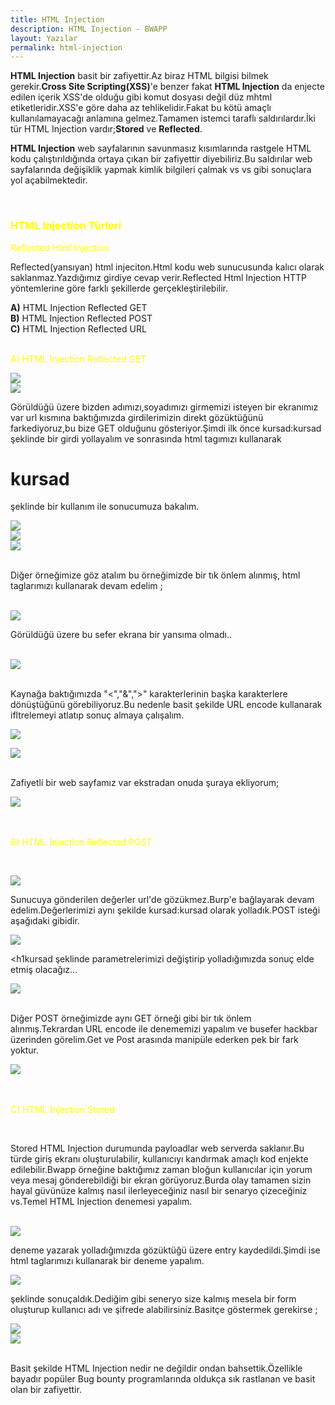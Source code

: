 ```yaml
---
title: HTML Injection
description: HTML Injection - BWAPP
layout: Yazılar
permalink: html-injection
---
```


**HTML Injection** basit bir zafiyettir.Az biraz HTML bilgisi bilmek gerekir.**Cross Site Scripting(XSS)**'e benzer fakat **HTML Injection** da enjecte edilen içerik XSS'de olduğu gibi komut dosyası değil düz mhtml etiketleridir.XSS'e göre daha az tehlikelidir.Fakat bu kötü amaçlı kullanılamayacağı anlamına gelmez.Tamamen istemci taraflı saldırılardır.İki tür HTML Injection vardır;**Stored** ve **Reflected**.

**HTML Injection** web sayfalarının savunmasız kısımlarında rastgele HTML kodu çalıştırıldığında ortaya çıkan bir zafiyettir diyebiliriz.Bu saldırılar web sayfalarında değişiklik yapmak kimlik bilgileri çalmak vs vs gibi sonuçlara yol açabilmektedir. 

<br>

<h3 style="color:yellow;">HTML Injection Türleri</h3>

<p style="color:yellow;">Reflected Html Injection</p>
Reflected(yansıyan) html injeciton.Html kodu web sunucusunda kalıcı olarak saklanmaz.Yazdığımız girdiye cevap verir.Reflected Html Injection HTTP yöntemlerine göre farklı şekillerde gerçekleştirilebilir.

**A)** HTML Injection Reflected GET<br>
**B)** HTML Injection Reflected POST<br>
**C)** HTML Injection Reflected URL<br><br>

<p style="color:yellow;">A) HTML Injection Reflected GET</p>

<img src="https://1.bp.blogspot.com/-vWl-w7rrHVs/Xxg9QvkpipI/AAAAAAAAAak/TitNufAcRoAah6xDTVaaIFje7_yhhzlcACPcBGAYYCw/s1600/1.png"> <br>
<img src="https://1.bp.blogspot.com/-3TTwmg4jnDI/Xxg9QvEBvzI/AAAAAAAAAak/hLd8BTjZG4MzadHUQ8XR41NFixk4m1qzwCPcBGAYYCw/s1600/get%2Burl.png"> <br>

Görüldüğü üzere bizden adımızı,soyadımızı girmemizi isteyen bir ekranımız var url kısmına baktığımızda girdilerimizin direkt gözüktüğünü farkediyoruz,bu bize GET olduğunu gösteriyor.Şimdi ilk önce kursad:kursad şeklinde bir girdi yollayalım ve sonrasında html tagımızı kullanarak <h1>kursad</h1> şeklinde bir kullanım ile sonucumuza bakalım.<br>

<img src="https://1.bp.blogspot.com/-zQnZQKrzvVE/XxhB7v79I4I/AAAAAAAAAas/VmeFSn1jqOsOxn-vTd4elmCBcIt7Wc29wCNcBGAsYHQ/s1600/2.png"><br>
<img src="https://1.bp.blogspot.com/-q1Pwm6-GAII/XxhB7mPnjQI/AAAAAAAAAa0/uC-eyaOmF8U67rXR9qMFJHDxk0sKaJ7DQCNcBGAsYHQ/s1600/3.png"><br>
<img src="https://1.bp.blogspot.com/-z3aWgBM-h-A/XxhB7vKdKGI/AAAAAAAAAaw/Tj796X24fh8A8S4KOy7rRzyeIJyAxCVGACNcBGAsYHQ/s1600/4.png"><br><br>


Diğer örneğimize göz atalım bu örneğimizde bir tık önlem alınmış, html taglarımızı kullanarak devam edelim ;<br><br>

<img src="https://1.bp.blogspot.com/-JHwlYlXz4K0/XxhD9yoRdGI/AAAAAAAAAbM/fHiTpHCDrqwGD_Gb2vzvJRvGjjsaLEMrwCNcBGAsYHQ/s1600/5.png"><br>

Görüldüğü üzere bu sefer ekrana bir yansıma olmadı..<br><br>

<img src="https://1.bp.blogspot.com/-8MjanSWZPJM/XxhD94wvh2I/AAAAAAAAAbI/1iPpH0_Jhts8-WtJSnnT68nXEtHSExQdgCNcBGAsYHQ/s1600/6.png"><br><br>

Kaynağa baktığımızda "<","&",">" karakterlerinin başka karakterlere dönüştüğünü görebiliyoruz.Bu nedenle basit şekilde URL encode kullanarak ifltrelemeyi atlatıp sonuç almaya çalışalım.<br>

<img src="https://1.bp.blogspot.com/-UrYhLsFZXE4/XxhD-c9DoaI/AAAAAAAAAbU/bOd6_Krn5ukSc0vsr59eDkzY21_A_OfdwCNcBGAsYHQ/s1600/8.png"><br>

<img src="https://1.bp.blogspot.com/-5OBeL2TMKkc/XxhD9xpGOsI/AAAAAAAAAbQ/h29hjdmXU2AhFAsWoZvez-cHx0-C7XtggCNcBGAsYHQ/s1600/7.png"><br><br>

Zafiyetli bir web sayfamız var ekstradan onuda şuraya ekliyorum;<br>

<img src="https://1.bp.blogspot.com/-w6Q9PrW_zOM/XxhD-i-z3tI/AAAAAAAAAbY/-KztnPlb7MsJ3XlDaCqkwSDHqDHRM53rQCNcBGAsYHQ/s1600/9.png"><br><br><br>

<p style="color:yellow;">B) HTML Injection Reflected POST</p><br>

<img src="https://1.bp.blogspot.com/-_mntQNcSgxM/XxhIjmX2-nI/AAAAAAAAAb0/Vx9Yx0YFXWMJvTvfS-BZkobR5ntHvzpHwCNcBGAsYHQ/s1600/post%2Burl.png"><br>

Sunucuya gönderilen değerler url'de gözükmez.Burp'e bağlayarak devam edelim.Değerlerimizi aynı şekilde kursad:kursad olarak yolladık.POST isteği aşağıdaki gibidir.<br>

<img src="https://1.bp.blogspot.com/-O6YJyTpU3GA/XxhJnBvj7mI/AAAAAAAAAcA/hnWWmncT9VE6tgYj0h-k5yYt7E27vwnUACNcBGAsYHQ/s1600/post%2Burl%2B2.png"><br>

<h1kursad</h1> şeklinde parametrelerimizi değiştirip yolladığımızda sonuç elde etmiş olacağız...<br>

<img src="https://1.bp.blogspot.com/-f-I1f9TvZ_I/XxhJnMehnyI/AAAAAAAAAcE/0BSB3xDbjzIAlzioPCV7LVbyPjl0bkMpgCNcBGAsYHQ/s1600/post%2Burl%2B3.png"> <br><br>


Diğer POST örneğimizde aynı GET örneği gibi bir tık önlem alınmış.Tekrardan URL encode ile denememizi yapalım ve busefer hackbar üzerinden görelim.Get ve Post arasında manipüle ederken pek bir fark yoktur.<br>

<img src="https://1.bp.blogspot.com/-wIFDMmGMvFw/XxhKpRe0aAI/AAAAAAAAAcQ/syqnpzOA-Ws9EFVHa8GTi7IHjHSpfJR_QCNcBGAsYHQ/s1600/post%2Bmedium%2Bencode.png"><br><br><br>


<p style="color:yellow;">C) HTML Injection Stored</p><br>

Stored HTML Injection durumunda payloadlar web serverda saklanır.Bu türde giriş ekranı oluşturulabilir, kullanıcıyı kandırmak amaçlı kod enjekte edilebilir.Bwapp örneğine baktığımız zaman bloğun kullanıcılar için yorum veya mesaj gönderebildiği bir ekran görüyoruz.Burda olay tamamen sizin hayal güvünüze kalmış nasıl ilerleyeceğiniz nasıl bir senaryo çizeceğiniz vs.Temel HTML Injection denemesi yapalım.<br><br>

<img src="https://1.bp.blogspot.com/-RDenAP8abBc/Xxk_JTF5hEI/AAAAAAAAAcc/82cwAgfDlJAY0R-FNks0qt1KRhPMdUHCgCNcBGAsYHQ/s1600/yeni%2Bstored%2B1.png"><br>

deneme yazarak yolladığımızda gözüktüğü üzere entry kaydedildi.Şimdi ise html taglarımızı kullanarak bir deneme yapalım.<br>

<img src="https://1.bp.blogspot.com/-hfkKi6x6btw/Xxk_qDT7hwI/AAAAAAAAAck/voLp2Rf0evAbduEa1BkdYd5OLt-4U09XQCNcBGAsYHQ/s1600/yeni%2Bstored%2B2.png"><br>

şeklinde sonuçaldık.Dediğim gibi seneryo size kalmış  mesela bir form oluşturup kullanıcı adı ve şifrede alabilirsiniz.Basitçe göstermek gerekirse ; <br>

<img src="https://1.bp.blogspot.com/-hqLaJktx-K8/Xxk_2Ffxc9I/AAAAAAAAAco/89Q3FEhblHgVgMDwUs31woYu9V7qwXZTACNcBGAsYHQ/s1600/yeni%2Bstored%2B4.png"><br>
<img src="https://1.bp.blogspot.com/-621aFRuYTlE/Xxk_3i4GJpI/AAAAAAAAAcs/WtKSMPVNlB0BhJFK9tQjg_1kmvV3SLMkgCNcBGAsYHQ/s1600/yeni%2Bstored%2B5.png"><br><br>

Basit şekilde HTML Injection nedir ne değildir ondan bahsettik.Özellikle bayadır popüler Bug bounty programlarında  oldukça  sık rastlanan ve basit olan bir zafiyettir.








